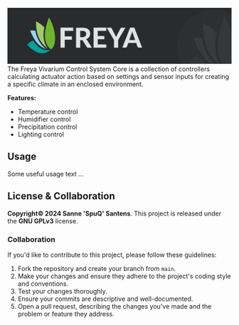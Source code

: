 ![Edgeberry banner](documentation/Freya_banner.png)
The Freya Vivarium Control System Core is a collection of controllers calculating actuator action based on settings and sensor inputs for creating a specific climate in an enclosed environment.

**Features:**
- Temperature control
- Humidifier control
- Precipitation control
- Lighting control

## Usage
Some useful usage text ...


## License & Collaboration
**Copyright© 2024 Sanne 'SpuQ' Santens**. This project is released under the **GNU GPLv3** license.

### Collaboration

If you'd like to contribute to this project, please follow these guidelines:
1. Fork the repository and create your branch from `main`.
2. Make your changes and ensure they adhere to the project's coding style and conventions.
3. Test your changes thoroughly.
4. Ensure your commits are descriptive and well-documented.
5. Open a pull request, describing the changes you've made and the problem or feature they address.